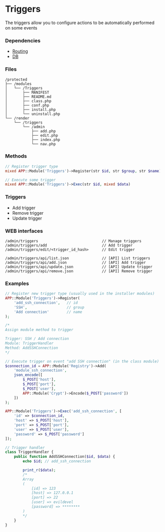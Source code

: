 # Triggers
The triggers allow you to configure actions to be automatically performed on some events

### Dependencies
- [Routing](https://github.com/evildevel/php-shell/tree/master/protected/modules/Routing)
- [DB](https://github.com/evildevel/php-shell/tree/master/protected/modules/DB)

### Files
```
/protected
├── /modules
│   └── /Triggers
│       ├── MANIFEST
│       ├── README.md
│       ├── class.php
│       ├── conf.php
│       ├── install.php
│       └── uninstall.php
└── /render
    └── /triggers
        └── /admin
            ├── add.php
            ├── edit.php
            ├── index.php
            └── nav.php
```

### Methods
```php
// Register trigger type
mixed APP::Module('Triggers')->Register(str $id, str $group, str $name)

// Execute some trigger
mixed APP::Module('Triggers')->Exec(str $id, mixed $data)
```

### Triggers
- Add trigger
- Remove trigger
- Update trigger

### WEB interfaces
```
/admin/triggers                             // Manage triggers
/admin/triggers/add                         // Add trigger
/admin/triggers/edit/<trigger_id_hash>      // Edit trigger
   
/admin/triggers/api/list.json               // [API] List triggers     
/admin/triggers/api/add.json                // [API] Add trigger
/admin/triggers/api/update.json             // [API] Update trigger
/admin/triggers/api/remove.json             // [API] Remove trigger
```

### Examples
```php
// Register new trigger type (usually used in the installer modules)
APP::Module('Triggers')->Register(
    'add_ssh_connection',   // id
    'SSH',                  // group
    'Add connection'        // name
);

/*
Assign module method to trigger

Trigger: SSH / Add connection
Module: TriggerHandler
Method: AddSSHConnection
*/

// Execute trigger on event "add SSH connection" (in the class module)
$connection_id = APP::Module('Registry')->Add(
    'module_ssh_connection', 
    json_encode([
        $_POST['host'], 
        $_POST['port'], 
        $_POST['user'], 
        APP::Module('Crypt')->Encode($_POST['password'])
    ])
);

APP::Module('Triggers')->Exec('add_ssh_connection', [
    'id' => $connection_id,
    'host' => $_POST['host'],
    'port' => $_POST['port'],
    'user' => $_POST['user'],
    'password' => $_POST['password']
]);

// Trigger handler
class TriggerHandler {
    public function AddSSHConnection($id, $data) {
        echo $id; // add_ssh_connection

        print_r($data);
        /*
        Array 
        (
            [id] => 123
            [host] => 127.0.0.1
            [port] => 22
            [user] => evildevel
            [password] => ********
        )
        */
    }
}
```